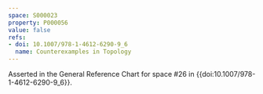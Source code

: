 ```yaml
---
space: S000023
property: P000056
value: false
refs:
- doi: 10.1007/978-1-4612-6290-9_6
  name: Counterexamples in Topology
---
```


Asserted in the General Reference Chart for space #26 in
{{doi:10.1007/978-1-4612-6290-9_6}}.
